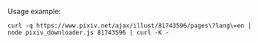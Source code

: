 Usage example:
```
curl -q https://www.pixiv.net/ajax/illust/81743596/pages\?lang\=en | node pixiv_downloader.js 81743596 | curl -K -
```